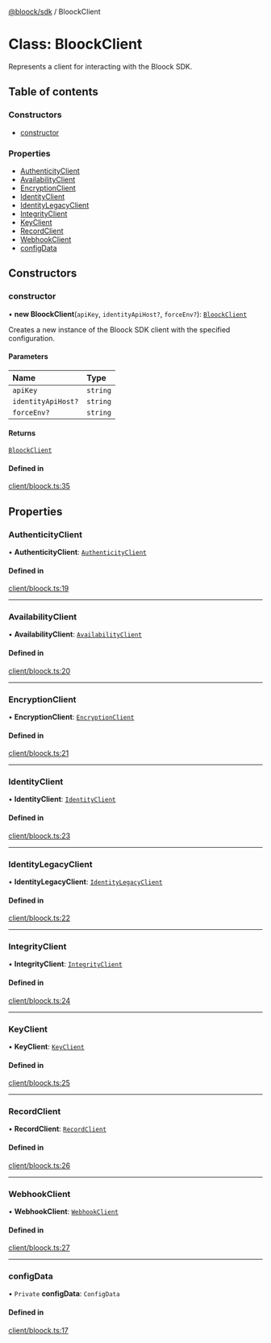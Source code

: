 [@bloock/sdk](../index.md) / BloockClient

# Class: BloockClient

Represents a client for interacting with the Bloock SDK.

## Table of contents

### Constructors

- [constructor](BloockClient.md#constructor)

### Properties

- [AuthenticityClient](BloockClient.md#authenticityclient)
- [AvailabilityClient](BloockClient.md#availabilityclient)
- [EncryptionClient](BloockClient.md#encryptionclient)
- [IdentityClient](BloockClient.md#identityclient)
- [IdentityLegacyClient](BloockClient.md#identitylegacyclient)
- [IntegrityClient](BloockClient.md#integrityclient)
- [KeyClient](BloockClient.md#keyclient)
- [RecordClient](BloockClient.md#recordclient)
- [WebhookClient](BloockClient.md#webhookclient)
- [configData](BloockClient.md#configdata)

## Constructors

### constructor

• **new BloockClient**(`apiKey`, `identityApiHost?`, `forceEnv?`): [`BloockClient`](BloockClient.md)

Creates a new instance of the Bloock SDK client with the specified configuration.

#### Parameters

| Name | Type |
| :------ | :------ |
| `apiKey` | `string` |
| `identityApiHost?` | `string` |
| `forceEnv?` | `string` |

#### Returns

[`BloockClient`](BloockClient.md)

#### Defined in

[client/bloock.ts:35](https://github.com/bloock/bloock-sdk/blob/d82279b/languages/js/src/client/bloock.ts#L35)

## Properties

### AuthenticityClient

• **AuthenticityClient**: [`AuthenticityClient`](AuthenticityClient.md)

#### Defined in

[client/bloock.ts:19](https://github.com/bloock/bloock-sdk/blob/d82279b/languages/js/src/client/bloock.ts#L19)

___

### AvailabilityClient

• **AvailabilityClient**: [`AvailabilityClient`](AvailabilityClient.md)

#### Defined in

[client/bloock.ts:20](https://github.com/bloock/bloock-sdk/blob/d82279b/languages/js/src/client/bloock.ts#L20)

___

### EncryptionClient

• **EncryptionClient**: [`EncryptionClient`](EncryptionClient.md)

#### Defined in

[client/bloock.ts:21](https://github.com/bloock/bloock-sdk/blob/d82279b/languages/js/src/client/bloock.ts#L21)

___

### IdentityClient

• **IdentityClient**: [`IdentityClient`](IdentityClient.md)

#### Defined in

[client/bloock.ts:23](https://github.com/bloock/bloock-sdk/blob/d82279b/languages/js/src/client/bloock.ts#L23)

___

### IdentityLegacyClient

• **IdentityLegacyClient**: [`IdentityLegacyClient`](IdentityLegacyClient.md)

#### Defined in

[client/bloock.ts:22](https://github.com/bloock/bloock-sdk/blob/d82279b/languages/js/src/client/bloock.ts#L22)

___

### IntegrityClient

• **IntegrityClient**: [`IntegrityClient`](IntegrityClient.md)

#### Defined in

[client/bloock.ts:24](https://github.com/bloock/bloock-sdk/blob/d82279b/languages/js/src/client/bloock.ts#L24)

___

### KeyClient

• **KeyClient**: [`KeyClient`](KeyClient.md)

#### Defined in

[client/bloock.ts:25](https://github.com/bloock/bloock-sdk/blob/d82279b/languages/js/src/client/bloock.ts#L25)

___

### RecordClient

• **RecordClient**: [`RecordClient`](RecordClient.md)

#### Defined in

[client/bloock.ts:26](https://github.com/bloock/bloock-sdk/blob/d82279b/languages/js/src/client/bloock.ts#L26)

___

### WebhookClient

• **WebhookClient**: [`WebhookClient`](WebhookClient.md)

#### Defined in

[client/bloock.ts:27](https://github.com/bloock/bloock-sdk/blob/d82279b/languages/js/src/client/bloock.ts#L27)

___

### configData

• `Private` **configData**: `ConfigData`

#### Defined in

[client/bloock.ts:17](https://github.com/bloock/bloock-sdk/blob/d82279b/languages/js/src/client/bloock.ts#L17)
